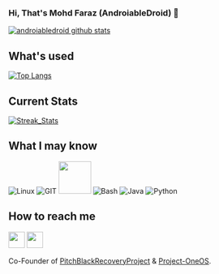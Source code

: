 ### Hi, That's Mohd Faraz (AndroiableDroid) 👋

<!--
**AndroiableDroid/AndroiableDroid** is a ✨ _special_ ✨ repository because its `README.md` (this file) appears on your GitHub profile.-->

[![androiabledroid github stats](https://github-readme-stats-eight-theta.vercel.app/api?username=androiabledroid&show_icons=true&include_all_commits=true&count_private=true&theme=tokyonight)](https://github.com/androiabledroid)

## What's used
[![Top Langs](https://github-readme-stats.vercel.app/api/top-langs/?username=androiabledroid&layout=compact&langs_count=10&theme=tokyonight)](https://github.com/androiabledroid)

## Current Stats
[![Streak_Stats](https://github-readme-streak-stats.herokuapp.com/?user=androiabledroid&show_icons=true&theme=tokyonight&include_all_commits=true&count_private=true)](https://github.com/androiabledroid)

## What I may know
![Linux](https://www.vectorlogo.zone/logos/linux/linux-icon.svg)
![GIT](https://www.vectorlogo.zone/logos/git-scm/git-scm-icon.svg)
<img src="https://github.com/isocpp/logos/raw/master/cpp_logo.svg" width="64">
![Bash](https://www.vectorlogo.zone/logos/gnu_bash/gnu_bash-icon.svg)
![Java](https://www.vectorlogo.zone/logos/java/java-icon.svg)
![Python](https://www.vectorlogo.zone/logos/python/python-icon.svg)

## How to reach me
[<img src="https://www.vectorlogo.zone/logos/instagram/instagram-tile.svg" width="32">](https://www.instagram.com/androiabledroid)
[<img src="https://www.vectorlogo.zone/logos/telegram/telegram-tile.svg" width="32">](http://t.me/androiabledroid)

Co-Founder of [PitchBlackRecoveryProject](https://github.com/PitchBlackRecoveryProject) & [Project-OneOS](https://github.com/Project-OneOS). 
